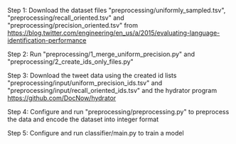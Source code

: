 Step 1: Download the dataset files "preprocessing/uniformly_sampled.tsv", "preprocessing/recall_oriented.tsv" and "preprocessing/precision_oriented.tsv" from https://blog.twitter.com/engineering/en_us/a/2015/evaluating-language-identification-performance

Step 2: Run "preprocessing/1_merge_uniform_precision.py" and "preprocessing/2_create_ids_only_files.py"

Step 3: Download the tweet data using the created id lists "preprocessing/input/uniform_precision_ids.tsv" and "preprocessing/input/recall_oriented_ids.tsv" and the hydrator program https://github.com/DocNow/hydrator

Step 4: Configure and run "preprocessing/preprocessing.py" to preprocess the data and encode the dataset into integer format

Step 5: Configure and run classifier/main.py to train a model